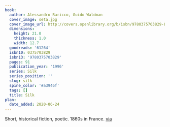 ```yaml
---
book:
  author: Alessandro Baricco, Guido Waldman
  cover_image: seta.jpg
  cover_image_url: http://covers.openlibrary.org/b/isbn/9780375703829-L.jpg
  dimensions:
    height: 21.0
    thickness: 1.0
    width: 12.7
  goodreads: '61264'
  isbn10: 0375703829
  isbn13: '9780375703829'
  pages: 91
  publication_year: '1996'
  series: Silk
  series_position: ''
  slug: silk
  spine_color: '#a3946f'
  tags: []
  title: Silk
plan:
  date_added: 2020-06-24
---
```


Short, historical fiction, poetic. 1860s in France. [via](https://chaos.social/@strangeglyph/104349993600456650)
